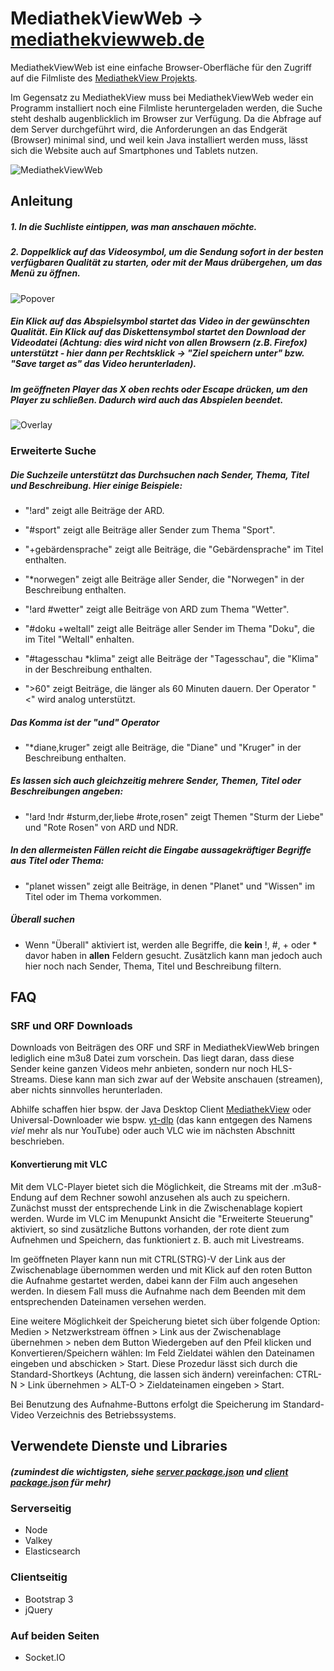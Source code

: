 # MediathekViewWeb → [mediathekviewweb.de](https://mediathekviewweb.de/)

MediathekViewWeb ist eine einfache Browser-Oberfläche für den Zugriff auf die Filmliste des [MediathekView Projekts](https://mediathekview.de/).

Im Gegensatz zu MediathekView muss bei MediathekViewWeb weder ein Programm installiert noch eine Filmliste heruntergeladen werden, die Suche steht deshalb augenblicklich im Browser zur Verfügung.
Da die Abfrage auf dem Server durchgeführt wird, die Anforderungen an das Endgerät (Browser) minimal sind, und weil kein Java installiert werden muss, lässt sich die Website auch auf Smartphones und Tablets nutzen.

![MediathekViewWeb](https://abload.de/img/mediathekviewwebnqrq7.png)


## Anleitung

##### 1. In die Suchliste eintippen, was man anschauen möchte.
##### 2. Doppelklick auf das Videosymbol, um die Sendung sofort in der besten verfügbaren Qualität zu starten, oder mit der Maus drübergehen, um das Menü zu öffnen.

![Popover](https://abload.de/img/popoverx1ojl.png)
##### Ein Klick auf das Abspielsymbol startet das Video in der gewünschten Qualität. Ein Klick auf das Diskettensymbol startet den Download der Videodatei *(Achtung: dies wird nicht von allen Browsern (z.B. Firefox) unterstützt - hier dann per Rechtsklick -> "Ziel speichern unter" bzw. "Save target as" das Video herunterladen)*.


##### Im geöffneten Player das X oben rechts oder Escape drücken, um den Player zu schließen. Dadurch wird auch das Abspielen beendet.
![Overlay](https://abload.de/img/videooverlayzxqh9.png)



### Erweiterte Suche
##### Die Suchzeile unterstützt das Durchsuchen nach Sender, Thema, Titel und Beschreibung. Hier einige Beispiele:

- "!ard" zeigt alle Beiträge der ARD.

- "#sport" zeigt alle Beiträge aller Sender zum Thema "Sport".

- "+gebärdensprache" zeigt alle Beiträge, die "Gebärdensprache" im Titel enthalten.

- "\*norwegen" zeigt alle Beiträge aller Sender, die "Norwegen" in der Beschreibung enthalten.

- "!ard #wetter" zeigt alle Beiträge von ARD zum Thema "Wetter".

- "#doku +weltall" zeigt alle Beiträge aller Sender im Thema "Doku", die im Titel "Weltall" enhalten.

- "#tagesschau \*klima" zeigt alle Beiträge der "Tagesschau", die "Klima" in der Beschreibung enthalten.

- ">60" zeigt Beiträge, die länger als 60 Minuten dauern. Der Operator "<" wird analog unterstützt.


##### Das Komma ist der "und" Operator

- "\*diane,kruger" zeigt alle Beiträge, die "Diane" und "Kruger" in der Beschreibung enthalten.

##### Es lassen sich auch gleichzeitig mehrere Sender, Themen, Titel oder Beschreibungen angeben:

- "!ard !ndr #sturm,der,liebe #rote,rosen" zeigt Themen "Sturm der Liebe" und "Rote Rosen" von ARD und NDR.

##### In den *allermeisten* Fällen reicht die Eingabe aussagekräftiger Begriffe aus Titel oder Thema:

- "planet wissen" zeigt alle Beiträge, in denen "Planet" und "Wissen" im Titel oder im Thema vorkommen.

##### Überall suchen

- Wenn "Überall" aktiviert ist, werden alle Begriffe, die **kein** !, #, + oder * davor haben in **allen** Feldern gesucht. Zusätzlich kann man jedoch auch hier noch nach Sender, Thema, Titel und Beschreibung filtern.


## FAQ

### SRF und ORF Downloads
Downloads von Beiträgen des ORF und SRF in MediathekViewWeb bringen lediglich eine m3u8 Datei zum vorschein. Das liegt daran, dass diese Sender keine ganzen Videos mehr anbieten, sondern nur noch HLS-Streams. Diese kann man sich zwar auf der Website anschauen (streamen), aber nichts sinnvolles herunterladen.

Abhilfe schaffen hier bspw. der Java Desktop Client [MediathekView](https://mediathekview.de/) oder Universal-Downloader wie bspw.  [yt-dlp](https://yt-dlp.org/) (das kann entgegen des Namens *viel* mehr als nur YouTube) oder auch VLC wie im nächsten Abschnitt beschrieben.

#### Konvertierung mit VLC

Mit dem VLC-Player bietet sich die Möglichkeit, die Streams mit der .m3u8-Endung auf dem Rechner sowohl anzusehen als auch zu speichern. Zunächst musst der entsprechende Link in die Zwischenablage kopiert werden. Wurde im VLC im Menupunkt Ansicht die "Erweiterte Steuerung" aktiviert, so sind zusätzliche Buttons vorhanden, der rote dient zum Aufnehmen und Speichern, das funktioniert z. B. auch mit Livestreams.

Im geöffneten Player kann nun mit CTRL(STRG)-V der Link aus der Zwischenablage übernommen werden und mit Klick auf den roten Button die Aufnahme gestartet werden, dabei kann der Film auch angesehen werden. In diesem Fall muss die Aufnahme nach dem Beenden mit dem entsprechenden Dateinamen versehen werden.

Eine weitere Möglichkeit der Speicherung bietet sich über folgende Option:
Medien > Netzwerkstream öffnen > Link aus der Zwischenablage übernehmen > neben dem Button Wiedergeben auf den Pfeil klicken und Konvertieren/Speichern wählen: Im Feld Zieldatei wählen den Dateinamen eingeben und abschicken > Start. Diese Prozedur lässt sich durch die Standard-Shortkeys (Achtung, die lassen sich ändern) vereinfachen: CTRL-N > Link übernehmen > ALT-O > Zieldateinamen eingeben > Start.

Bei Benutzung des Aufnahme-Buttons erfolgt die Speicherung im Standard-Video Verzeichnis des Betriebssystems.

## Verwendete Dienste und Libraries
##### (zumindest die wichtigsten, siehe [server package.json](https://github.com/mediathekview/mediathekviewweb/blob/master/server/package.json) und [client package.json](https://github.com/mediathekview/mediathekviewweb/blob/master/client/package.json) für mehr)

### Serverseitig
- Node
- Valkey
- Elasticsearch

### Clientseitig
- Bootstrap 3
- jQuery

### Auf beiden Seiten
- Socket.IO
